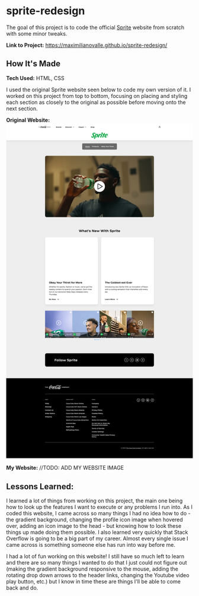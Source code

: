# sprite-redesign
The goal of this project is to code the official [Sprite](https://www.coca-cola.com/us/en/brands/sprite) website from scratch with some minor tweaks.

**Link to Project:** https://maximilianovalle.github.io/sprite-redesign/

## How It's Made

**Tech Used:** HTML, CSS

I used the original Sprite website seen below to code my own version of it. I worked on this project from top to bottom, focusing on placing and styling each section as closely to the original as possible before moving onto the next section.

**Original Website:**
![Sprite website home page](references/og-website.png)

**My Website:** //TODO: ADD MY WEBSITE IMAGE

## Lessons Learned:

I learned a lot of things from working on this project, the main one being how to look up the features I want to execute or any problems I run into. As I coded this website, I came across so many things I had no idea how to do - the gradient background, changing the profile icon image when hovered over, adding an icon image to the head - but knowing how to look these things up made doing them possible. I also learned very quickly that Stack Overflow is going to be a big part of my career. Almost every single issue I came across is something someone else has run into way before me.

I had a lot of fun working on this website! I still have so much left to learn and there are so many things I wanted to do that I just could not figure out (making the gradient background responsive to the mouse, adding the rotating drop down arrows to the header links, changing the Youtube video play button, etc.) but I know in time these are things I'll be able to come back and do.